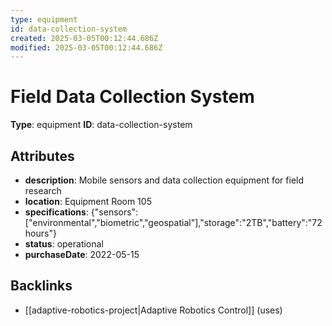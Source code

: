 ```yaml
---
type: equipment
id: data-collection-system
created: 2025-03-05T00:12:44.686Z
modified: 2025-03-05T00:12:44.686Z
---
```


# Field Data Collection System

**Type**: equipment
**ID**: data-collection-system

## Attributes

- **description**: Mobile sensors and data collection equipment for field research
- **location**: Equipment Room 105
- **specifications**: {"sensors":["environmental","biometric","geospatial"],"storage":"2TB","battery":"72 hours"}
- **status**: operational
- **purchaseDate**: 2022-05-15

## Backlinks

- [[adaptive-robotics-project|Adaptive Robotics Control]] (uses)


